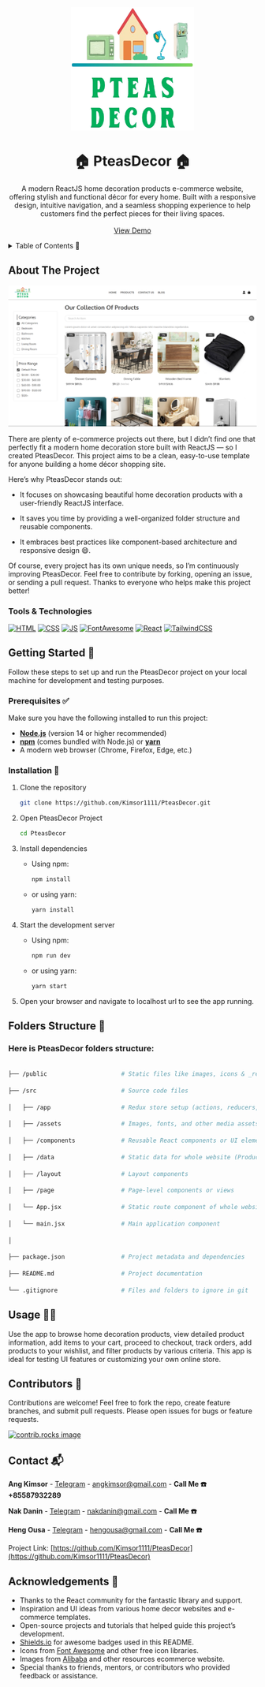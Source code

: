 <!-- PROJECT LOGO -->
<div align="center">
  <a href="https://github.com/Kimsor1111/PteasDecor">
    <img src="src/assets/Logo/PteasDecor.png" alt="Logo" width="250" height="250">
  </a>

  <h1 align="center">🏠 PteasDecor 🏠</h1>

  <p align="center">
    A modern ReactJS home decoration products e-commerce website, offering stylish and functional décor for every home.
    Built with a responsive design, intuitive navigation, and a seamless shopping experience to help customers find the perfect pieces for their living spaces.
    <br />
    <br />
    <a href="https://pteasdecor.netlify.app/">View Demo</a>
  </p>
</div>

<!-- TABLE OF CONTENTS -->
<details>
  <summary>Table of Contents 📑</summary> 
  <ol>
    <li>
      <a href="#about-the-project">About The Project</a> 📖
      <ul>
        <li><a href="#built-with">Built With 🛠️</a></li>
      </ul>
    </li>
    <li>
      <a href="#getting-started">Getting Started 🚀</a>
      <ul>
        <li><a href="#prerequisites">Prerequisites ✅</a></li>
        <li><a href="#installation">Installation 💾</a></li>
      </ul>
    </li>
    <li><a href="#folder">Folder Structure 🧑‍💻</a></li>
    <li><a href="#usage">Usage 🧑‍💻</a></li>
    <li><a href="#contributors">Contributors 🤝</a></li>
    <li><a href="#contact">Contact 📬</a></li>
    <li><a href="#acknowledgments">Acknowledgments 🙏</a></li>
  </ol>
</details>

<!-- ABOUT THE PROJECT -->
<p id="about-the-project">
</p>

## About The Project

[![Project Screenshot][project-screenshot]](https://example.com)

There are plenty of e-commerce projects out there, but I didn’t find one that perfectly fit a modern home decoration store built with ReactJS — so I created PteasDecor. This project aims to be a clean, easy-to-use template for anyone building a home décor shopping site.

Here’s why PteasDecor stands out:

- It focuses on showcasing beautiful home decoration products with a user-friendly ReactJS interface.

- It saves you time by providing a well-organized folder structure and reusable components.

- It embraces best practices like component-based architecture and responsive design 😄.

Of course, every project has its own unique needs, so I’m continuously improving PteasDecor. Feel free to contribute by forking, opening an issue, or sending a pull request. Thanks to everyone who helps make this project better!

<p id="built-with">
</p>

### Tools & Technologies

[![HTML][HTML]][HTML-url]
[![CSS][CSS]][CSS-url]
[![JS][JS]][JS-url]
[![FontAwesome][FontAwesome]][FontAwesome-url]
[![React][React.js]][React-url]
[![TailwindCSS][TailwindCSS]][TailwindCSS-url]

<!-- GETTING STARTED -->
<p id="getting-started">
</p>

## Getting Started 🚀

Follow these steps to set up and run the PteasDecor project on your local machine for development and testing purposes.

<p id="prerequisites">
</p>

### Prerequisites ✅

Make sure you have the following installed to run this project:

- **[Node.js](https://nodejs.org/)** (version 14 or higher recommended)
- **[npm](https://www.npmjs.com/)** (comes bundled with Node.js) or **[yarn](https://yarnpkg.com/)**
- A modern web browser (Chrome, Firefox, Edge, etc.)

<p id="installation">
</p>

### Installation 💾

1. Clone the repository

   ```sh
   git clone https://github.com/Kimsor1111/PteasDecor.git
   ```

2. Open PteasDecor Project

   ```sh
   cd PteasDecor
   ```

3. Install dependencies

   - Using npm:

     ```sh
     npm install
     ```

   - or using yarn:

     ```sh
     yarn install
     ```

4. Start the development server

   - Using npm:

     ```sh
     npm run dev
     ```

   - or using yarn:

     ```sh
     yarn start
     ```

5. Open your browser and navigate to localhost url to see the app running.

<p id="folder">
</p>

## Folders Structure 📂

### Here is PteasDecor folders structure:

```sh

├── /public                     # Static files like images, icons & _redirects

├── /src                        # Source code files

│   ├── /app                    # Redux store setup (actions, reducers, slices)

│   ├── /assets                 # Images, fonts, and other media assets

│   ├── /components             # Reusable React components or UI elements

│   ├── /data                   # Static data for whole website (Product, Footer, Navbar, ...)

│   ├── /layout                 # Layout components

│   ├── /page                   # Page-level components or views

│   └── App.jsx                 # Static route component of whole website

│   └── main.jsx                # Main application component

│

├── package.json                # Project metadata and dependencies

├── README.md                   # Project documentation

└── .gitignore                  # Files and folders to ignore in git
```

<p id="usage">
</p>

<!-- USAGE EXAMPLES -->

## Usage 🧑‍💻

Use the app to browse home decoration products, view detailed product information, add items to your cart, proceed to checkout, track orders, add products to your wishlist, and filter products by various criteria. This app is ideal for testing UI features or customizing your own online store.

<p id="contributors">
</p>

<!-- CONTRIBUTORS -->

## Contributors 🤝

Contributions are welcome! Feel free to fork the repo, create feature branches, and submit pull requests. Please open issues for bugs or feature requests.

<a href="https://github.com/Kimsor1111/PteasDecor/graphs/contributors">
  <img src="https://contrib.rocks/image?repo=Kimsor1111/PteasDecor" alt="contrib.rocks image" />
</a>

<p id="contact">
</p>

<!-- CONTACT -->

## Contact 📬

**Ang Kimsor** - [Telegram](https://t.me/Thirtieth_October) - [angkimsor@gmail.com](mailto:angkimsor@gmail.com) - **Call Me ☎️ +85587932289**

**Nak Danin** - [Telegram](https://nakdanin) - [nakdanin@gmail.com](mailto:nakdanin@gmail.com) - **Call Me ☎️**

**Heng Ousa** - [Telegram](https://hengousa) - [hengousa@gmail.com](mailto:hengousa@gmail.com) - **Call Me ☎️**

Project Link: [https://github.com/Kimsor1111/PteasDecor](https://github.com/Kimsor1111/PteasDecor)

<p id="acknowledgments">
</p>

<!-- ACKNOWLEDGMENTS -->

## Acknowledgements 🙏

- Thanks to the React community for the fantastic library and support.
- Inspiration and UI ideas from various home decor websites and e-commerce templates.
- Open-source projects and tutorials that helped guide this project’s development.
- [Shields.io](https://shields.io/) for awesome badges used in this README.
- Icons from [Font Awesome](https://fontawesome.com/) and other free icon libraries.
- Images from [Alibaba](https://www.alibaba.com/) and other resources ecommerce website.
- Special thanks to friends, mentors, or contributors who provided feedback or assistance.

<!-- MARKDOWN LINKS & IMAGES -->

[project-screenshot]: src/assets/Logo/image.png
[HTML]: https://img.shields.io/badge/HTML-20232A?style=for-the-badge&logo=html5&logoColor=E34F26
[HTML-url]: https://www.w3schools.com/html/
[CSS]: https://img.shields.io/badge/CSS-20232A?style=for-the-badge&logo=css&logoColor=1572B6
[CSS-url]: https://www.w3schools.com/css/
[JS]: https://img.shields.io/badge/javascript-20232A?style=for-the-badge&logo=javascript&logoColor=F7DF1E
[JS-url]: https://www.w3schools.com/js/
[FontAwesome]: https://img.shields.io/badge/FontAwesome-20232A?style=for-the-badge&logo=font-awesome&logoColor=#538DD7
[FontAwesome-url]: https://fontawesome.com/
[TailwindCSS]: https://img.shields.io/badge/Tailwind_CSS-20232A?style=for-the-badge&logo=tailwind-css&logoColor=38B2AC
[TailwindCSS-url]: https://tailwindcss.com/
[React.js]: https://img.shields.io/badge/React-20232A?style=for-the-badge&logo=react&logoColor=61DAFB
[React-url]: https://reactjs.org/
